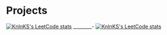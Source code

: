 # Projects

[![KnlnKS's LeetCode stats](https://leetcode-stats-six.vercel.app/api?username=pluf)](https://github.com/TanasevichPS/projects)
________-
[![KnlnKS's LeetCode stats](https://leetcode-stats-six.vercel.app/api?username=pluf)](https://leetcode.com/pluf/)
